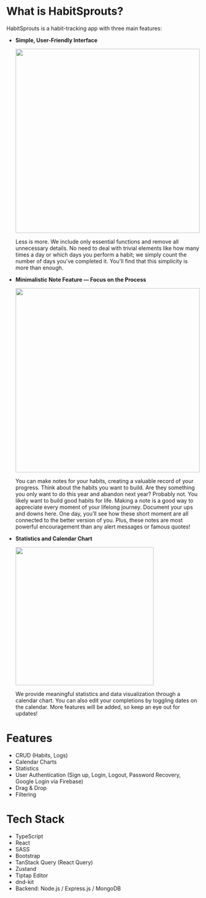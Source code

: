 # What is HabitSprouts?

HabitSprouts is a habit-tracking app with three main features:

- **Simple, User-Friendly Interface**
    
    <img src="https://github.com/user-attachments/assets/8141a201-2f3d-45f7-9957-942e4cb0b168" width="480"><p>
    Less is more. We include only essential functions and remove all unnecessary details. No need to deal with trivial elements like how many times a day or which days you perform a habit; we simply count the number of days you've completed it. You'll find that this simplicity is more than enough.
    
- **Minimalistic Note Feature — Focus on the Process**
    
   <img src="https://github.com/user-attachments/assets/f100a7ab-95f0-4648-9ba2-c5c100222987" width="480"><p>
            
    You can make notes for your habits, creating a valuable record of your progress. Think about the habits you want to build. Are they something you only want to do this year and abandon next year? Probably not. You likely want to build good habits for life. Making a note is a good way to appreciate every moment of your lifelong journey. Document your ups and downs here. One day, you’ll see how these short moment are all connected to the better version of you. Plus, these notes are most powerful encouragement than any alert messages or famous quotes!
    

- **Statistics and Calendar Chart**

  <img src="https://github.com/user-attachments/assets/893fb02a-07c3-4984-95d8-38abbd4308e1" width="360"><p>
        
    We provide meaningful statistics and data visualization through a calendar chart. You can also edit your completions by toggling dates on the calendar. More features will be added, so keep an eye out for updates!
    

# Features

- CRUD (Habits, Logs)
- Calendar Charts
- Statistics
- User Authentication (Sign up, Login, Logout, Password Recovery, Google Login via Firebase)
- Drag & Drop
- Filtering

# Tech Stack

- TypeScript
- React
- SASS
- Bootstrap
- TanStack Query (React Query)
- Zustand
- Tiptap Editor
- dnd-kit
- Backend: Node.js / Express.js / MongoDB
